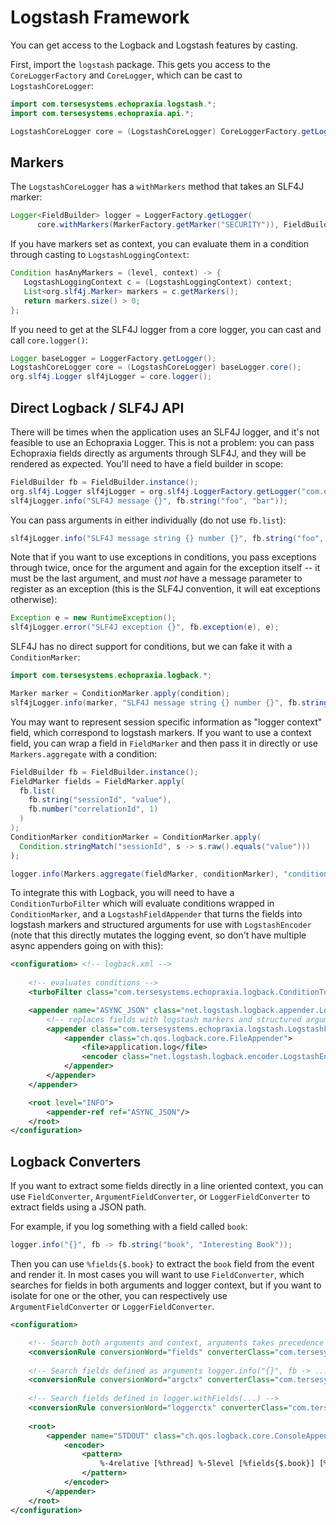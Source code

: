 # Logstash Framework

You can get access to the Logback and Logstash features by casting.

First, import the `logstash` package.  This gets you access to the `CoreLoggerFactory` and  `CoreLogger`, which can be cast to `LogstashCoreLogger`:

```java
import com.tersesystems.echopraxia.logstash.*;
import com.tersesystems.echopraxia.api.*;

LogstashCoreLogger core = (LogstashCoreLogger) CoreLoggerFactory.getLogger();
```

## Markers

The `LogstashCoreLogger` has a `withMarkers` method that takes an SLF4J marker:

```java
Logger<FieldBuilder> logger = LoggerFactory.getLogger(
      core.withMarkers(MarkerFactory.getMarker("SECURITY")), FieldBuilder.instance);
```

If you have markers set as context, you can evaluate them in a condition through casting to `LogstashLoggingContext`:

```java
Condition hasAnyMarkers = (level, context) -> {
   LogstashLoggingContext c = (LogstashLoggingContext) context;
   List<org.slf4j.Marker> markers = c.getMarkers();
   return markers.size() > 0;
};
```

If you need to get at the SLF4J logger from a core logger, you can cast and call `core.logger()`:

```java
Logger baseLogger = LoggerFactory.getLogger();
LogstashCoreLogger core = (LogstashCoreLogger) baseLogger.core();
org.slf4j.Logger slf4jLogger = core.logger();
```

## Direct Logback / SLF4J API

There will be times when the application uses an SLF4J logger, and it's not feasible to use an Echopraxia Logger.  This is not a problem: you can pass Echopraxia fields directly as arguments through SLF4J, and they will be rendered as expected.  You'll need to have a field builder in scope:

```java
FieldBuilder fb = FieldBuilder.instance();
org.slf4j.Logger slf4jLogger = org.slf4j.LoggerFactory.getLogger("com.example.Main");
slf4jLogger.info("SLF4J message {}", fb.string("foo", "bar"));
```

You can pass arguments in either individually (do not use `fb.list`):

```java
slf4jLogger.info("SLF4J message string {} number {}", fb.string("foo", "bar"), fb.number("count", 1));
```

Note that if you want to use exceptions in conditions, you pass exceptions through twice, once for the argument and again for the exception itself -- it must be the last argument, and must *not* have a message parameter to register as an exception (this is the SLF4J convention, it will eat exceptions otherwise):

```java
Exception e = new RuntimeException();
slf4jLogger.error("SLF4J exception {}", fb.exception(e), e);
```

SLF4J has no direct support for conditions, but we can fake it with a `ConditionMarker`:

```java
import com.tersesystems.echopraxia.logback.*;

Marker marker = ConditionMarker.apply(condition);
slf4jLogger.info(marker, "SLF4J message string {} number {}", fb.string("foo", "bar"), fb.number("count", 1));
```

You may want to represent session specific information as "logger context" field, which correspond to logstash markers.  If you want to use a context field, you can wrap a field in `FieldMarker` and then pass it in directly or use `Markers.aggregate` with a condition:

```java
FieldBuilder fb = FieldBuilder.instance();
FieldMarker fields = FieldMarker.apply(
  fb.list(
    fb.string("sessionId", "value"), 
    fb.number("correlationId", 1)
  )
); 
ConditionMarker conditionMarker = ConditionMarker.apply(
  Condition.stringMatch("sessionId", s -> s.raw().equals("value")))
);

logger.info(Markers.aggregate(fieldMarker, conditionMarker), "condition and marker");
```

To integrate this with Logback, you will need to have a `ConditionTurboFilter` which will evaluate conditions wrapped in `ConditionMarker`, and a `LogstashFieldAppender` that turns the fields into logstash markers and structured arguments for use with `LogstashEncoder` (note that this directly mutates the logging event, so don't have multiple async appenders going on with this):

```xml
<configuration> <!-- logback.xml -->
    
    <!-- evaluates conditions -->
    <turboFilter class="com.tersesystems.echopraxia.logback.ConditionTurboFilter"/>

    <appender name="ASYNC_JSON" class="net.logstash.logback.appender.LoggingEventAsyncDisruptorAppender">
        <!-- replaces fields with logstash markers and structured arguments -->
        <appender class="com.tersesystems.echopraxia.logstash.LogstashFieldAppender">
            <appender class="ch.qos.logback.core.FileAppender">
                <file>application.log</file>
                <encoder class="net.logstash.logback.encoder.LogstashEncoder"/>
            </appender>    
        </appender>
    </appender>

    <root level="INFO">
        <appender-ref ref="ASYNC_JSON"/>
    </root>
</configuration>
```

## Logback Converters

If you want to extract some fields directly in a line oriented context, you can use `FieldConverter`, `ArgumentFieldConverter`, or `LoggerFieldConverter` to extract fields using a JSON path.

For example, if you log something with a field called `book`:

```java
logger.info("{}", fb -> fb.string("book", "Interesting Book"));
```

Then you can use `%fields{$.book}` to extract the `book` field from the event and render it.  In most cases you will want to use `FieldConverter`, which searches for fields in both arguments and logger context, but if you want to isolate for one or the other, you can respectively use `ArgumentFieldConverter` or `LoggerFieldConverter`.

```xml
<configuration>

    <!-- Search both arguments and context, arguments takes precedence -->
    <conversionRule conversionWord="fields" converterClass="com.tersesystems.echopraxia.logback.FieldConverter"/>
    
    <!-- Search fields defined as arguments logger.info("{}", fb -> ...) -->
    <conversionRule conversionWord="argctx" converterClass="com.tersesystems.echopraxia.logback.ArgumentFieldConverter"/>
    
    <!-- Search fields defined in logger.withFields(...) -->
    <conversionRule conversionWord="loggerctx" converterClass="com.tersesystems.echopraxia.logback.LoggerFieldConverter"/>
    
    <root>
        <appender name="STDOUT" class="ch.qos.logback.core.ConsoleAppender">
            <encoder>
                <pattern>
                    %-4relative [%thread] %-5level [%fields{$.book}] [%loggerctx{$.book}] [%argctx{$.book}] %logger - %msg%n
                </pattern>
            </encoder>
        </appender>
    </root>
</configuration>
```

